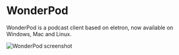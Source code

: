 # WonderPod

WonderPod is a podcast client based on eletron, now available on Windows, Mac and Linux.

![WonderPod screenshot](http://7xnnn5.com1.z0.glb.clouddn.com/wonderpod-screenshot.png)
